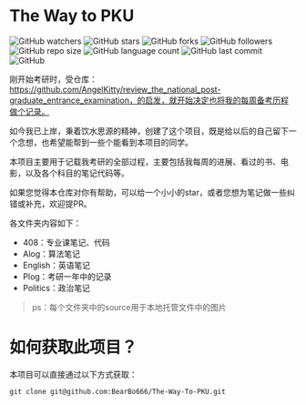 # The Way to PKU
![GitHub watchers](https://img.shields.io/github/watchers/BearBo666/The-Way-To-PKU.svg?style=social) ![GitHub stars](https://img.shields.io/github/stars/BearBo666/The-Way-To-PKU.svg?style=social) ![GitHub forks](https://img.shields.io/github/forks/BearBo666/The-Way-To-PKU.svg?style=social) ![GitHub followers](https://img.shields.io/github/followers/BearBo666.svg?style=social) ![GitHub repo size](https://img.shields.io/github/repo-size/BearBo666/The-Way-To-PKU.svg?style=flat-square) ![GitHub language count](https://img.shields.io/github/languages/count/BearBo666/The-Way-To-PKU)  ![GitHub last commit](https://img.shields.io/github/last-commit/BearBo666/The-Way-To-PKU) ![GitHub](https://img.shields.io/github/license/BearBo666/The-Way-To-PKU.svg?style=flat-square)

刚开始考研时，受仓库：https://github.com/AngelKitty/review_the_national_post-graduate_entrance_examination，的启发，就开始决定也将我的每周备考历程做个记录。

如今我已上岸，秉着饮水思源的精神，创建了这个项目，既是给以后的自己留下一个念想，也希望能帮到一些个能看到本项目的同学。

本项目主要用于记载我考研的全部过程，主要包括我每周的进展、看过的书、电影，以及各个科目的笔记代码等。

如果您觉得本仓库对你有帮助，可以给一个小小的star，或者您想为笔记做一些纠错或补充，欢迎提PR。

各文件夹内容如下：

- 408：专业课笔记、代码
- Alog：算法笔记
- English：英语笔记
- Plog：考研一年中的记录
- Politics：政治笔记

> ps：每个文件夹中的source用于本地托管文件中的图片



# 如何获取此项目？

本项目可以直接通过以下方式获取：

```shell
git clone git@github.com:BearBo666/The-Way-To-PKU.git
```
